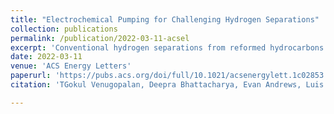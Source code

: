 ```yaml
---
title: "Electrochemical Pumping for Challenging Hydrogen Separations"
collection: publications
permalink: /publication/2022-03-11-acsel
excerpt: 'Conventional hydrogen separations from reformed hydrocarbons often deploy a water gas shift (WGS) reactor to convert CO to CO2, followed by adsorption processes to achieve pure hydrogen. The purified hydrogen is then fed to a compressor to deliver hydrogen at high pressures. Electrochemical hydrogen pumps (EHPs) featuring proton-selective polymer electrolyte membranes (PEMs) represent an alternative separation platform with fewer unit operations because they can simultaneously separate and compress hydrogen continuously. In this work, a high-temperature PEM (HT-PEM) EHP purified hydrogen to 99.3%, with greater than 85% hydrogen recovery for feed mixtures containing 25–40% CO. The ion-pair HT-PEM and phosphonic acid ionomer binder enabled the EHP to be operated in the temperature range from 160 to 220 °C. The ability to operate the EHP at an elevated temperature allowed the EHP to purify hydrogen from gas feeds with large CO contents at 1 A cm–2. Finally, the EHP with the said materials displayed a small performance loss of 12 μV h–1 for purifying hydrogen from syngas for 100 h at 200 °C.'
date: 2022-03-11
venue: 'ACS Energy Letters'
paperurl: 'https://pubs.acs.org/doi/full/10.1021/acsenergylett.1c02853'
citation: 'TGokul Venugopalan, Deepra Bhattacharya, Evan Andrews, Luis Briceno-Mena, José Romagnoli, John Flake, and Christopher G. Arges, ACS Energy Letters 2022 7 (4), 1322-1329.'

---
```

